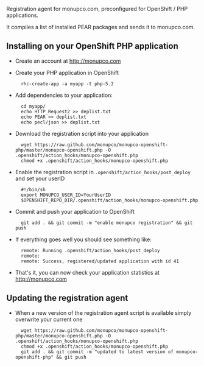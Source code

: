 Registration agent for monupco.com, preconfigured for OpenShift / PHP
applications. 

It compiles a list of installed PEAR packages and sends it to monupco.com.


Installing on your OpenShift PHP application
--------------------------------------------

- Create an account at http://monupco.com

- Create your PHP application in OpenShift

        rhc-create-app -a myapp -t php-5.3

- Add dependencies to your application:

        cd myapp/
        echo HTTP_Request2 >> deplist.txt
        echo PEAR >> deplist.txt
        echo pecl/json >> deplist.txt

- Download the registration script into your application

        wget https://raw.github.com/monupco/monupco-openshift-php/master/monupco-openshift.php -O .openshift/action_hooks/monupco-openshift.php
        chmod +x .openshift/action_hooks/monupco-openshift.php

- Enable the registration script in `.openshift/action_hooks/post_deploy` and set your userID

        #!/bin/sh
        export MONUPCO_USER_ID=YourUserID
        $OPENSHIFT_REPO_DIR/.openshift/action_hooks/monupco-openshift.php

- Commit and push your application to OpenShift

        git add . && git commit -m "enable monupco registration" && git push

- If everything goes well you should see something like:

        remote: Running .openshift/action_hooks/post_deploy
        remote: 
        remote: Success, registered/updated application with id 41

- That's it, you can now check your application statistics at <http://monupco.com>

Updating the registration agent
-------------------------------

- When a new version of the registration agent script is available simply overwrite your current one

        wget https://raw.github.com/monupco/monupco-openshift-php/master/monupco-openshift.php -O .openshift/action_hooks/monupco-openshift.php
        chmod +x .openshift/action_hooks/monupco-openshift.php
        git add . && git commit -m "updated to latest version of monupco-openshift-php" && git push
